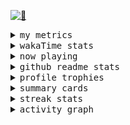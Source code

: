 [![🐙](https://hits.seeyoufarm.com/api/count/incr/badge.svg?url=https%3A%2F%2Fgithub.com%2Fktnkk%2Fhit-counter&count_bg=%23070707&title_bg=%23070707&icon=&icon_color=%23E7E7E7&title=visitors&edge_flat=true)](https://hits.seeyoufarm.com)

<details>
  <summary> <samp>my metrics</samp></summary>
  
  <br>
  
 ![🐳](https://github.com/kkhys/kkhys/blob/main/github-metrics.svg)
  
  ***
</details>

<details>
  <summary> <samp>wakaTime stats</samp></summary>
  
  <br>
  
<!--START_SECTION:waka-->
![Code Time](http://img.shields.io/badge/Code%20Time-5%2C104%20hrs%2058%20mins-blue)

**🐱 My GitHub Data** 

> 📦 5.2 MB Used in GitHub's Storage 
 > 
> 🏆 0 Contributions in the Year 2024
 > 
> 💼 Opted to Hire
 > 
> 📜 9 Public Repositories 
 > 
> 🔑 23 Private Repositories 
 > 
**I'm an Early 🐤** 

```text
🌞 Morning                8028 commits        ███████░░░░░░░░░░░░░░░░░░   29.46 % 
🌆 Daytime                5982 commits        █████░░░░░░░░░░░░░░░░░░░░   21.95 % 
🌃 Evening                11131 commits       ██████████░░░░░░░░░░░░░░░   40.85 % 
🌙 Night                  2106 commits        ██░░░░░░░░░░░░░░░░░░░░░░░   07.73 % 
```
📅 **I'm Most Productive on Sunday** 

```text
Monday                   3477 commits        ███░░░░░░░░░░░░░░░░░░░░░░   12.76 % 
Tuesday                  3904 commits        ████░░░░░░░░░░░░░░░░░░░░░   14.33 % 
Wednesday                3833 commits        ████░░░░░░░░░░░░░░░░░░░░░   14.07 % 
Thursday                 3731 commits        ███░░░░░░░░░░░░░░░░░░░░░░   13.69 % 
Friday                   3974 commits        ████░░░░░░░░░░░░░░░░░░░░░   14.59 % 
Saturday                 3874 commits        ████░░░░░░░░░░░░░░░░░░░░░   14.22 % 
Sunday                   4454 commits        ████░░░░░░░░░░░░░░░░░░░░░   16.35 % 
```


📊 **This Week I Spent My Time On** 

```text
🕑︎ Time Zone: Asia/Tokyo

💬 Programming Languages: 
Other                    32 hrs 36 mins      ███████████████░░░░░░░░░░   59.31 % 
Java                     9 hrs 41 mins       ████░░░░░░░░░░░░░░░░░░░░░   17.63 % 
JSON                     4 hrs 29 mins       ██░░░░░░░░░░░░░░░░░░░░░░░   08.18 % 
HTML                     1 hr 55 mins        █░░░░░░░░░░░░░░░░░░░░░░░░   03.50 % 
TypeScript               1 hr 33 mins        █░░░░░░░░░░░░░░░░░░░░░░░░   02.84 % 

🔥 Editors: 
Chrome                   37 hrs 48 mins      █████████████████░░░░░░░░   68.77 % 
IntelliJ IDEA            14 hrs 21 mins      ███████░░░░░░░░░░░░░░░░░░   26.10 % 
WebStorm                 2 hrs 49 mins       █░░░░░░░░░░░░░░░░░░░░░░░░   05.13 % 

💻 Operating System: 
Mac                      54 hrs 59 mins      █████████████████████████   100.00 % 
```


 Last Updated on 2024/11/19 18:44:42 UTC
<!--END_SECTION:waka-->
  
  ***
</details>


<details>
  <summary> <samp>now playing</samp></summary>
  
  <br>
 
 [![🐟](https://spotify-github-profile.vercel.app/api/view?uid=31ryofms4dnv7mrohhepo4c4zgqu&cover_image=true&theme=default&show_offline=false&background_color=121212&bar_color=53b14f&bar_color_cover=false)](https://open.spotify.com/user/31ryofms4dnv7mrohhepo4c4zgqu)
  
  ***
</details>

<details>
  <summary> <samp>github readme stats</samp></summary>
  
  <br>
  
 <p align="left"> 
  <img alt="🐠" src="https://github-readme-stats.vercel.app/api?username=kkhys&count_private=true&show_icons=true&theme=dark&include_all_commits=true" />
  <img alt="🐟" src="https://github-readme-stats.vercel.app/api/top-langs/?username=kkhys&layout=compact&theme=dark&langs_count=10&hide=HTML,CSS,SCSS" />
</p>
  
  ***
</details>

<details>
  <summary> <samp>profile trophies</samp></summary>
  
  <br>
  
  [![🐬](https://github-profile-trophy.vercel.app/?username=kkhys&rank=SECRET,SSS,SS,S,AAA,AA,A&theme=darkhub&row=1&margin-w=10&no-bg=true)](https://github.com/ryo-ma/github-profile-trophy)
  
  ***
</details>

<details>
  <summary> <samp>summary cards</samp></summary>
  
  <br>
  
  ![🐋](https://github-profile-summary-cards.vercel.app/api/cards/profile-details?username=kkhys&theme=github_dark)
  ![🦑](https://github-profile-summary-cards.vercel.app/api/cards/repos-per-language?username=kkhys&theme=github_dark)
  ![🦭](https://github-profile-summary-cards.vercel.app/api/cards/most-commit-language?username=kkhys&theme=github_dark)
  ![🦀](https://github-profile-summary-cards.vercel.app/api/cards/stats?username=kkhys&theme=github_dark)
  ![🦈](https://github-profile-summary-cards.vercel.app/api/cards/productive-time?username=kkhys&theme=github_dark)
  
  ***
</details>

<details>
  <summary> <samp>streak stats</samp></summary>
  
  <br>
  
  [![🐠](http://github-readme-streak-stats.herokuapp.com?user=kkhys&theme=dark)](https://git.io/streak-stats)
  
  ***
</details>

<details>
  <summary> <samp>activity graph</samp></summary>
  
  <br>
  
  [![🐡](https://github-readme-activity-graph.vercel.app/graph?username=kkhys&theme=xcode)](https://github.com/ashutosh00710/github-readme-activity-graph)
  
  ***
</details>
